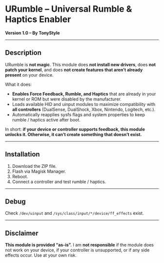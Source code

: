 # URumble – Universal Rumble & Haptics Enabler

**Version 1.0 – By TonyStyle**

---

## Description

URumble is **not magic**. This module does **not install new drivers**, does **not patch your kernel**, and does **not create features that aren’t already present** on your device.  

What it does:  

- **Enables Force Feedback, Rumble, and Haptics** that are already in your kernel or ROM but were disabled by the manufacturer.  
- Loads available HID and uinput modules to maximize compatibility with **all controllers** (DualSense, DualShock, Xbox, Nintendo, Logitech, etc.).  
- Automatically reapplies sysfs flags and system properties to keep rumble / haptics active after boot.  

In short: **if your device or controller supports feedback, this module unlocks it. Otherwise, it can’t create something that doesn’t exist.**  

---

## Installation

1. Download the ZIP file.  
2. Flash via Magisk Manager.  
3. Reboot.  
4. Connect a controller and test rumble / haptics.  

---

## Debug


Check `/dev/uinput` and `/sys/class/input/*/device/ff_effects` exist.

---

## Disclaimer

**This module is provided “as-is”.** I am **not responsible** if the module does not work on your device, if your controller is unsupported, or if any side effects occur. Use at your own risk.
